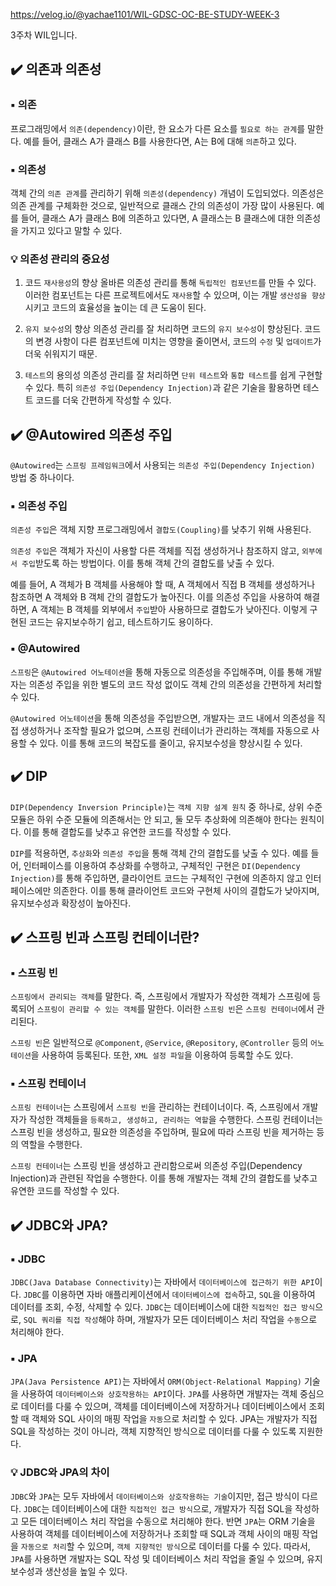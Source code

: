 https://velog.io/@yachae1101/WIL-GDSC-OC-BE-STUDY-WEEK-3

3주차 WIL입니다.

## ✔️ 의존과 의존성

### ▪️ 의존
프로그래밍에서 `의존(dependency)`이란, 한 요소가 다른 요소를 `필요로 하는 관계`를 말한다.
예를 들어, 클래스 A가 클래스 B를 사용한다면, A는 B에 대해 `의존`하고 있다.

### ▪️ 의존성
객체 간의 `의존 관계`를 관리하기 위해 `의존성(dependency)` 개념이 도입되었다.
의존성은 의존 관계를 구체화한 것으로, 일반적으로 클래스 간의 의존성이 가장 많이 사용된다.
예를 들어, 클래스 A가 클래스 B에 의존하고 있다면, A 클래스는 B 클래스에 대한 의존성을 가지고 있다고 말할 수 있다.

### 💡 의존성 관리의 중요성
1. 코드 `재사용성`의 향상
올바른 의존성 관리를 통해 `독립적인 컴포넌트`를 만들 수 있다. 이러한 컴포넌트는 다른 프로젝트에서도 `재사용`할 수 있으며, 이는 개발 `생산성을 향상`시키고 코드의 효율성을 높이는 데 큰 도움이 된다.

2. `유지 보수성`의 향상
의존성 관리를 잘 처리하면 코드의 `유지 보수성`이 향상된다. 코드의 변경 사항이 다른 컴포넌트에 미치는 영향을 줄이면서, 코드의 `수정` 및 `업데이트`가 더욱 쉬워지기 때문.

3. `테스트`의 용의성
의존성 관리를 잘 처리하면 `단위 테스트`와 `통합 테스트`를 쉽게 구현할 수 있다. 특히 `의존성 주입(Dependency Injection)`과 같은 기술을 활용하면 테스트 코드를 더욱 간편하게 작성할 수 있다.


## ✔️ @Autowired 의존성 주입
`@Autowired`는 `스프링 프레임워크`에서 사용되는 `의존성 주입(Dependency Injection)` 방법 중 하나이다.

### ▪️ 의존성 주입
`의존성 주입`은 객체 지향 프로그래밍에서 `결합도(Coupling)`를 낮추기 위해 사용된다.

`의존성 주입`은 객체가 자신이 사용할 다른 객체를 직접 생성하거나 참조하지 않고, `외부에서 주입`받도록 하는 방법이다. 이를 통해 객체 간의 결합도를 낮출 수 있다. 

예를 들어, A 객체가 B 객체를 사용해야 할 때, A 객체에서 직접 B 객체를 생성하거나 참조하면 A 객체와 B 객체 간의 결합도가 높아진다. 이를 의존성 주입을 사용하여 해결하면, A 객체는 B 객체를 외부에서 `주입`받아 사용하므로 결합도가 낮아진다. 이렇게 구현된 코드는 유지보수하기 쉽고, 테스트하기도 용이하다.

### ▪️ @Autowired
`스프링`은 `@Autowired 어노테이션`을 통해 자동으로 의존성을 주입해주며, 이를 통해 개발자는 의존성 주입을 위한 별도의 코드 작성 없이도 객체 간의 의존성을 간편하게 처리할 수 있다.

`@Autowired 어노테이션`을 통해 의존성을 주입받으면, 개발자는 코드 내에서 의존성을 직접 생성하거나 조작할 필요가 없으며, 스프링 컨테이너가 관리하는 객체를 자동으로 사용할 수 있다. 이를 통해 코드의 복잡도를 줄이고, 유지보수성을 향상시킬 수 있다.


## ✔️ DIP 
`DIP(Dependency Inversion Principle)`는 `객체 지향 설계 원칙` 중 하나로, 상위 수준 모듈은 하위 수준 모듈에 의존해서는 안 되고, 둘 모두 추상화에 의존해야 한다는 원칙이다.
이를 통해 결합도를 낮추고 유연한 코드를 작성할 수 있다.

`DIP`를 적용하면, `추상화`와 `의존성 주입`을 통해 객체 간의 결합도를 낮출 수 있다.
예를 들어, 인터페이스를 이용하여 추상화를 수행하고, 구체적인 구현은 `DI(Dependency Injection)`를 통해 주입하면, 클라이언트 코드는 구체적인 구현에 의존하지 않고 인터페이스에만 의존한다. 이를 통해 클라이언트 코드와 구현체 사이의 결합도가 낮아지며, 유지보수성과 확장성이 높아진다.


## ✔️ 스프링 빈과 스프링 컨테이너란?

### ▪️ 스프링 빈
`스프링에서 관리되는 객체`를 말한다. 즉, 스프링에서 개발자가 작성한 객체가 스프링에 등록되어 `스프링이 관리할 수 있는 객체`를 말한다. 이러한 `스프링 빈`은 `스프링 컨테이너`에서 관리된다.

`스프링 빈`은 일반적으로 `@Component`, `@Service`, `@Repository`, `@Controller` 등의 `어노테이션`을 사용하여 등록된다. 또한, `XML 설정 파일`을 이용하여 등록할 수도 있다.

### ▪️ 스프링 컨테이너
`스프링 컨테이너`는 스프링에서 `스프링 빈`을 관리하는 컨테이너이다. 즉, 스프링에서 개발자가 작성한 객체들을 `등록하고, 생성하고, 관리하는 역할`을 수행한다. 스프링 컨테이너는 스프링 빈을 생성하고, 필요한 의존성을 주입하며, 필요에 따라 스프링 빈을 제거하는 등의 역할을 수행한다.

`스프링 컨테이너`는 스프링 빈을 생성하고 관리함으로써 의존성 주입(Dependency Injection)과 관련된 작업을 수행한다. 이를 통해 개발자는 객체 간의 결합도를 낮추고 유연한 코드를 작성할 수 있다.


## ✔️ JDBC와 JPA?

### ▪️ JDBC
`JDBC(Java Database Connectivity)`는 자바에서 `데이터베이스에 접근하기 위한 API`이다. `JDBC`를 이용하면 자바 애플리케이션에서 `데이터베이스에 접속`하고, `SQL`을 이용하여 데이터를 조회, 수정, 삭제할 수 있다. 
`JDBC`는 데이터베이스에 대한 `직접적인 접근 방식`으로, `SQL 쿼리를 직접 작성`해야 하며, 개발자가 모든 데이터베이스 처리 작업을 `수동`으로 처리해야 한다.

### ▪️ JPA
`JPA(Java Persistence API)`는 자바에서 `ORM(Object-Relational Mapping)` 기술을 사용하여 `데이터베이스와 상호작용하는 API`이다. `JPA`를 사용하면 개발자는 객체 중심으로 데이터를 다룰 수 있으며, 객체를 데이터베이스에 저장하거나 데이터베이스에서 조회할 때 객체와 SQL 사이의 매핑 작업을 `자동`으로 처리할 수 있다. JPA는 개발자가 직접 SQL을 작성하는 것이 아니라, 객체 지향적인 방식으로 데이터를 다룰 수 있도록 지원한다.

### 💡 JDBC와 JPA의 차이
`JDBC`와 `JPA`는 모두 자바에서 `데이터베이스와 상호작용하는 기술`이지만, 접근 방식이 다르다.
`JDBC`는 데이터베이스에 대한 `직접적인 접근 방식`으로, 개발자가 직접 SQL을 작성하고 모든 데이터베이스 처리 작업을 수동으로 처리해야 한다.
반면 `JPA`는 ORM 기술을 사용하여 객체를 데이터베이스에 저장하거나 조회할 때 SQL과 객체 사이의 매핑 작업을 `자동으로 처리`할 수 있으며, `객체 지향적인 방식`으로 데이터를 다룰 수 있다. 따라서, `JPA`를 사용하면 개발자는 SQL 작성 및 데이터베이스 처리 작업을 줄일 수 있으며, 유지보수성과 생산성을 높일 수 있다.